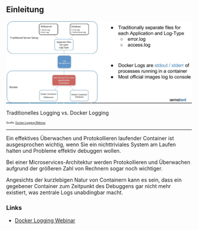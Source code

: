 Einleitung
----------

![](../../../images/Docker/Logs.png)

Traditionelles Logging vs. Docker Logging

<p style="font-size: 0.5em">Quelle: <a href="http://www.slideshare.net/sematext/docker-logging-webinar">Docker Logging Webinar</a></p>

- - -

Ein effektives Überwachen und Protokollieren laufender Container ist ausgesprochen wichtig, wenn Sie ein nichttriviales System am Laufen halten und Probleme
effektiv debuggen wollen. 

Bei einer Microservices-Architektur werden Protokollieren und Überwachen aufgrund der größeren Zahl von Rechnern sogar noch wichtiger. 

Angesichts der kurzlebigen Natur von Containern kann es sein, dass ein gegebener Container zum Zeitpunkt des Debuggens gar nicht mehr existiert, was zentrale Logs unabdingbar macht.

### Links 

* [Docker Logging Webinar](http://www.slideshare.net/sematext/docker-logging-webinar)